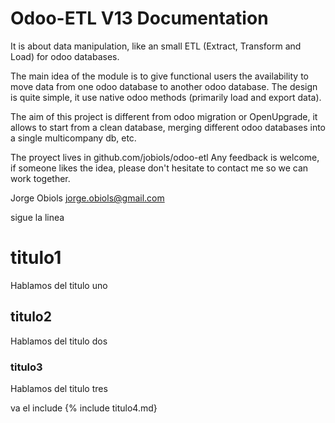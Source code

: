 # Odoo-ETL V13 Documentation

It is about data manipulation, like an small ETL (Extract, Transform and Load) 
for odoo databases.

The main idea of the module is to give functional users the availability to 
move data from one odoo database to another odoo database. The design is quite 
simple, it use native odoo methods (primarily load and export data).

The aim of this project is different from odoo migration or OpenUpgrade, it 
allows to start from a clean database, merging  different odoo databases into 
a single multicompany db, etc.

The proyect lives in github.com/jobiols/odoo-etl Any feedback is welcome, 
if someone likes the idea, please don't hesitate to contact me so we can work 
together. 

Jorge Obiols <jorge.obiols@gmail.com>

sigue la linea


# titulo1
Hablamos del titulo uno

## titulo2
Hablamos del titulo dos

### titulo3
Hablamos del titulo tres

va el include
{% include titulo4.md}



